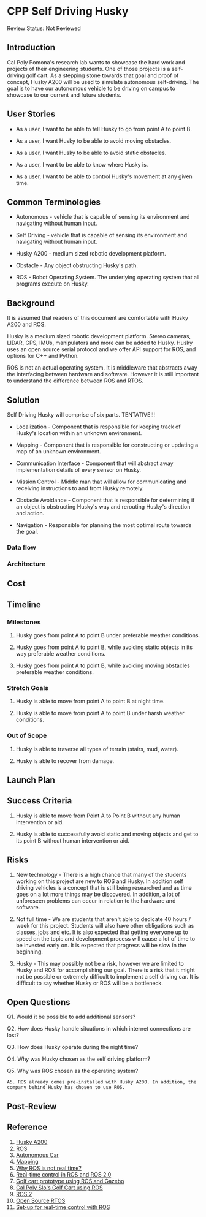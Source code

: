 # CPP Self Driving Husky

Review Status: Not Reviewed

## Introduction

Cal Poly Pomona's research lab wants to showcase the hard work and projects of their engineering students. One of those
projects is a self-driving golf cart. As a stepping stone towards that goal and proof of concept, Husky A200 will be
used to simulate autonomous self-driving. The goal is to have our autonomous vehicle to be driving on campus to showcase
to our current and future students.

## User Stories

* As a user, I want to be able to tell Husky to go from point A to point B.

* As a user, I want Husky to be able to avoid moving obstacles.

* As a user, I want Husky to be able to avoid static obstacles.

* As a user, I want to be able to know where Husky is.

* As a user, I want to be able to control Husky's movement at any given time.

## Common Terminologies

* Autonomous - vehicle that is capable of sensing its environment and navigating without human input.

* Self Driving - vehicle that is capable of sensing its environment and navigating without human input.

* Husky A200 - medium sized robotic development platform.

* Obstacle - Any object obstructing Husky's path.

* ROS - Robot Operating System. The underlying operating system that all programs execute on Husky.

## Background

It is assumed that readers of this document are comfortable with Husky A200 and ROS.

Husky is a medium sized robotic development platform. Stereo cameras, LIDAR, GPS, IMUs, manipulators and more can be added to Husky.
Husky uses an open source serial protocol and we offer API support for ROS, and options for C++ and Python.

ROS is not an actual operating system. It is middleware that abstracts away the interfacing between hardware and software. However it is still important to understand the difference between ROS and RTOS.

## Solution

Self Driving Husky will comprise of six parts. TENTATIVE!!!

* Localization - Component that is responsible for keeping track of Husky's location within an unknown environment.

* Mapping - Component that is responsible for constructing or updating a map of an unknown environment.

* Communication Interface - Component that will abstract away implementation details of every sensor
 on Husky.

* Mission Control - Middle man that will allow for communicating and receiving instructions to
and from Husky remotely.

* Obstacle Avoidance - Component that is responsible for determining if an object is obstructing Husky's way and rerouting Husky's direction and action.

* Navigation - Responsible for planning the most optimal route towards the goal.

### Data flow

### Architecture

## Cost

## Timeline

### Milestones

1. Husky goes from point A to point B under preferable weather conditions.

2. Husky goes from point A to point B, while avoiding static objects in its way preferable weather conditions.

3. Husky goes from point A to point B, while avoiding moving obstacles preferable weather conditions.

### Stretch Goals

1. Husky is able to move from point A to point B at night time.

2. Husky is able to move from point A to point B under harsh weather conditions.

### Out of Scope

1. Husky is able to traverse all types of terrain (stairs, mud, water).

2. Husky is able to recover from damage.

## Launch Plan

## Success Criteria

1. Husky is able to move from Point A to Point B without any human intervention or aid.

2. Husky is able to successfully avoid static and moving objects and get to its point B without human intervention or aid.

## Risks

1. New technology - There is a high chance that many of the students working on this project are new to ROS and Husky.
In addition self driving vehicles is a concept that is still being researched and as time goes on a lot more things may
be discovered. In addition, a lot of unforeseen problems can occur in relation to the hardware and software.

2. Not full time - We are students that aren't able to dedicate 40 hours / week for this project. Students will also have
other obligations such as classes, jobs and etc. It is also expected that getting everyone up to speed on the topic and
development process will cause a lot of time to be invested early on. It is expected that progress will be slow in the
beginning.

3. Husky - This may possibly not be a risk, however we are limited to Husky and ROS for accomplishing our goal. There is
a risk that it might not be possible or extremely difficult to implement a self driving car. It is difficult to say
whether Husky or ROS will be a bottleneck.

## Open Questions

Q1. Would it be possible to add additional sensors?

Q2. How does Husky handle situations in which internet connections are lost?

Q3.  How does Husky operate during the night time?

Q4. Why was Husky chosen as the self driving platform?

Q5. Why was ROS chosen as the operating system?

    A5. ROS already comes pre-installed with Husky A200. In addition, the company behind Husky has chosen to use ROS.

## Post-Review

## Reference

1. [Husky A200](https://www.clearpathrobotics.com/husky-unmanned-ground-vehicle-robot/)
2. [ROS](http://www.ros.org/)
3. [Autonomous Car](https://en.wikipedia.org/wiki/Autonomous_car)
4. [Mapping](https://ocw.mit.edu/courses/aeronautics-and-astronautics/16-412j-cognitive-robotics-spring-2005/projects/1aslam_blas_repo.pdf)
5. [Why ROS is not real time?](http://answers.ros.org/question/134551/why-is-ros-not-real-time/)
6. [Real-time control in ROS and ROS 2.0](https://www.osrfoundation.org/wordpress2/wp-content/uploads/2015/11/ROSCon15-Kay.pdf)
7. [Golf cart prototype using ROS and Gazebo](https://www.matec-conferences.org/articles/matecconf/pdf/2016/38/matecconf_icmie2016_09005.pdf)
8. [Cal Poly Slo's Golf Cart using ROS](http://users.csc.calpoly.edu/~clupo/teaching/Capstone/pastwork/avid_whitepaper.pdf)
9. [ROS 2](https://github.com/ros2/ros2/wiki)
10. [Open Source RTOS](https://www.osrtos.com/)
11. [Set-up for real-time control with ROS](http://answers.ros.org/question/61162/set-up-for-real-time-control-in-ros/)
